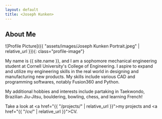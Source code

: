 ```yaml
---
layout: default
title: <Joseph Kunken>
---
```


## About Me


![Profile Picture]({{ "assets/images/Joseph Kunken Portrait.jpeg" | relative_url }}){: class="profile-image"}

 
My name is {{ site.name }}, and I am a sophomore mechanical engineering student at Cornell University's College of Engineering.  I aspire to expand and utilize my engineering skills in the real world in designing and manufacturing new products.  My skills include various CAD and programming softwares, notably Fusion360 and Python.  

My additional hobbies and interests include partaking in Taekwondo, Brazilian Jiu-Jitsu, bouldering, bowling, chess, and learning French!

Take a look at <a href="{{ "/projects/" | relative_url }}">my projects</a> and <a href="{{ "/cv/" | relative_url }}">CV</a>.
